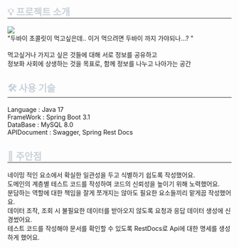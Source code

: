 <div align= "center">
    </div>
    <div style="text-align:left;">   
    <div style="font-weight: 700; font-size: 15px; text-align: left; color: #c9d1d9;">  </div> 
    </div>
    <div style="text-align:left;"> 
        <h2 style="border-bottom: 1px solid #21262d; color: #c9d1d9;"> 💡 프로젝트 소개 </h2> 
    <div style="margin: ; text-align: left;" "text-align: left;">
    <img src="https://github.com/khmgobe/have-it-backend/assets/98224004/89bf9aa1-d712-437d-b85b-a3f8a40992e3"> <br>
      "두바이 초콜릿이 먹고싶은데.. 이거 먹으려면 두바이 까지 가야되나...? " <br>
<br>
    먹고싶거나 가지고 싶은 것들에 대해  
    서로 정보를 공유하고 <br> 정보화 사회에 
    상생하는 것을 목표로, 함께 정보를 나누고 나아가는 공간 <br>
    </div>
    <div style="font-weight: 700; font-size: 15px; text-align: left; color: #c9d1d9;">  </div> 
    </div>
    <h2 style="border-bottom: 1px solid #21262d; color: #c9d1d9;"> 🛠️ 사용 기술  </h2>
    <div style="margin: ; text-align: left;" "text-align: left;">
    Language : Java 17 <br>
    FrameWork : Spring Boot 3.1 <br>
    DataBase : MySQL 8.0 <br>
    APIDocument : Swagger, Spring Rest Docs 
    </div>
    <div style="text-align: left;">
    <h2 style="border-bottom: 1px solid #21262d; color: #c9d1d9;"> 🤔 주안점 </h2>
      네이밍 적인 요소에서 확실한 일관성을 두고 식별하기 쉽도록 작성했어요. <br>
      도메인의 계층별 테스트 코드를 작성하여 코드의 신뢰성을 높이기 위해 노력했어요. <br>
      분담하는 역할에 대한 책임을 잘게 쪼개지는 않아도 필요한 요소들끼리 맡게끔 작성했어요. <br>
      데이터 조작, 조회 시 불필요한 데이터를 받아오지 않도록 요청과 응답 데이터 생성에 신경썼어요. <br>
      테스트 코드를 작성해야 문서를 확인할 수 있도록 RestDocs로 Api에 대한 명세를 생성하게 했어요.
          </div> 
    </div>
    <br>
           
           
           
